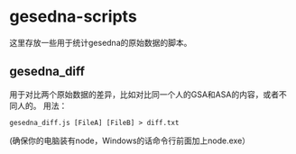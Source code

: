 # gesedna-scripts

这里存放一些用于统计gesedna的原始数据的脚本。

## gesedna_diff
用于对比两个原始数据的差异，比如对比同一个人的GSA和ASA的内容，或者不同人的。
用法：
```
gesedna_diff.js [FileA] [FileB] > diff.txt
```
(确保你的电脑装有node，Windows的话命令行前面加上node.exe）
